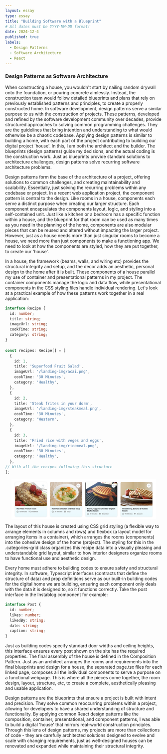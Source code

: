```yaml
---
layout: essay
type: essay
title: "Building Software with a Blueprint"
# All dates must be YYYY-MM-DD format!
date: 2024-12-4
published: true
labels:
  - Design Patterns
  - Software Architecture
  - React
---
```

### Design Patterns as Software Architecture

When constructing a house, you wouldn't start by nailing random drywall onto the foundation, or pouring concrete aimlessly. Instead, the construction team would follow detailed blueprints and plans that rely on previously established patterns and principles, to create a properly constructed home. In software development, design patterns serve a similar purpose to us with the construction of projects. These patterns, developed and refined by the software development community over decades, provide structured approaches to solving common programming challenges. They are the guidelines that bring intention and understanding to what would otherwise be a chaotic codebase. Applying design patterns is similar to building a home, with each part of the project contributing to building our digital project 'house'. In this, I am both the architect and the builder. The blueprints (design patterns) guide my decisions, and the actual coding is the construction work. Just as blueprints provide standard solutions to architecture challenges, design patterns solve recurring software architecture problems.

Design patterns form the base of the architecture of a project, offering solutions to common challenges, and creating maintainability and scalability. Essentially, just solving the recurring problems within any codebase or project. In a recent web application project, the component pattern is central to the design. Like rooms in a house, components each serve a distinct purpose when creating our larger structure. Each component encapsulates the components layout, logic, and styling into a self-contained unit. Just like a kitchen or a bedroom has a specific function within a house, and the blueprint for that room can be used as many times as you need in the planning of the home, components are also modular pieces that can be reused and altered without impacting the larger project. However, just as a house needs more than just singular rooms to become a house, we need more than just components to make a functioning app. We need to look at how the components are styled, how they are put together, to create our 'house'.

In a house, the framework (beams, walls, and wiring etc) provides the structural integrity and setup, and the decor adds an aesthetic, personal design to the home after it is built. These components of a house parallel my use of container and presentational patterns in my project. The container components manage the logic and data flow, while presentational components in the CSS styling files handle individual rendering. Let's look at a practical example of how these patterns work together in a real application:

``` typescript 
interface Recipe {
  id: number;
  title: string;
  imageUrl: string;
  cookTime: string;
  category: string;
}

const recipes: Recipe[] = [
  {
    id: 1,
    title: 'Superfood Fruit Salad',
    imageUrl: '/landing-img/acai.png',
    cookTime: '30 Minutes',
    category: 'Healthy',
  },
  {
    id: 2,
    title: 'Steak frites in your dorm',
    imageUrl: '/landing-img/steakmeal.png',
    cookTime: '30 Minutes',
    category: 'Western',
  },
  {
    id: 3,
    title: 'Fried rice with veges and eggs',
    imageUrl: '/landing-img/ricemeal.png',
    cookTime: '30 Minutes',
    category: 'Healthy',
  },
// With all the recipes following this structure
];
```

<img src="/img/design-patterns-interface-example.png" alt="Example of the Recipe interface implementation" style="max-width: calc(100% - 40px); padding: 0 20px; display: block;">


The layout of this house is created using CSS grid styling (a flexible way to arrange elements in columns and rows) and flexbox (a layout model for arranging items in a container), which arranges the rooms (components) into the cohesive design of the home (project). The styling for this in the .categories-grid class organizes this recipe data into a visually pleasing and understandable grid layout, similar to how interior designers organize rooms to have functional use and aesthetic design.


Every home must adhere to building codes to ensure safety and structural integrity. In software, Typescript interfaces (contracts that define the structure of data) and prop definitions serve as our built-in building codes for the digital home we are building, ensuring each component only deals with the data it is designed to, so it functions correctly. Take the post interface in the Instablog component for example: 
```typescript
interface Post {
  id: number;
  likes: number;
  likedBy: string;
  date: string;
  caption: string;
}
```
Just as building codes specify standard door widths and ceiling heights, this interface ensures every post shown on the site has the required properties. The final assembly of the house is defined in the Composition Pattern. Just as an architect arranges the rooms and requirements into the final blueprints and design for a house, the separated page.tsx files for each linked page, composes all the individual components to serve a purpose on a functional webpage. This is where all the pieces come together, the room design, layout, structure, etc, to create a complete, aesthetically pleasing and usable application.


Design patterns are the blueprints that ensure a project is built with intent and precision. They solve common reoccurring problems within a project, allowing for developers to have a shared understanding of structure and functionality. By applying common React design patterns like the composition, container, presentational, and component patterns, I was able to build a digital 'house' that mirrors real-world construction principles. Through this lens of design patterns, my projects are more than collections of code - they are carefully architected solutions designed to evolve and scale with changing requirements, just as well-designed houses can be renovated and expanded while maintaining their structural integrity.
